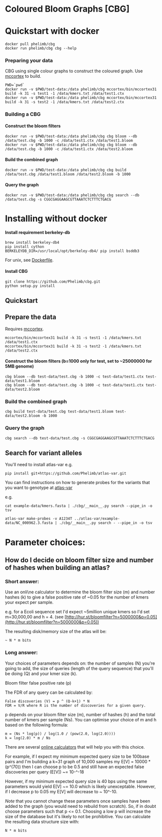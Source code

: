 # Coloured Bloom Graphs [CBG]
<!--[![Build Status](https://travis-ci.org/Phelimb/cbg.svg)](https://travis-ci.org/Phelimb/cbg)-->

# Quickstart with docker

	docker pull phelimb/cbg
	docker run phelimb/cbg cbg --help
	
### Preparing your data

CBG using single colour graphs to construct the coloured graph. 
Use [mccortex](https://github.com/mcveanlab/mccortex) to build. 
	
	PWD=`pwd`
	docker run -v $PWD/test-data:/data phelimb/cbg mccortex/bin/mccortex31 build -k 31 -s test1 -1 /data/kmers.txt /data/test1.ctx
	docker run -v $PWD/test-data:/data phelimb/cbg mccortex/bin/mccortex31 build -k 31 -s test2 -1 /data/kmers.txt /data/test2.ctx

### Building a CBG

#### Construct the bloom filters

	docker run -v $PWD/test-data:/data phelimb/cbg cbg bloom --db /data/test.cbg -b 1000 -c /data/test1.ctx /data/test1.bloom	
	docker run -v $PWD/test-data:/data phelimb/cbg cbg bloom --db /data/test.cbg -b 1000 -c /data/test1.ctx /data/test2.bloom	
#### Build the combined graph
	docker run -v $PWD/test-data:/data phelimb/cbg cbg build /data/test.cbg /data/test1.bloom /data/test2.bloom -b 1000

#### Query the graph
	docker run -v $PWD/test-data:/data phelimb/cbg cbg search --db /data/test.cbg -s CGGCGAGGAAGCGTTAAATCTCTTTCTGACG
	


# Installing without docker

#### Install requirement berkeley-db

	brew install berkeley-db4
	pip install cython
	BERKELEYDB_DIR=/usr/local/opt/berkeley-db4/ pip install bsddb3

For unix, see [Dockerfile](Dockerfile). 

#### Install CBG

	git clone https://github.com/Phelimb/cbg.git
	python setup.py install 

## Quickstart

## Prepare the data

Requires [mccortex](github.com/mcveanlab/mccortex). 

	mccortex/bin/mccortex31 build -k 31 -s test1 -1 /data/kmers.txt /data/test1.ctx
	mccortex/bin/mccortex31 build -k 31 -s test2 -1 /data/kmers.txt /data/test2.ctx

#### Construct the bloom filters (b=1000 only for test, set to ~25000000 for 5MB genome)

	cbg bloom --db test-data/test.cbg -b 1000 -c test-data/test1.ctx test-data/test1.bloom
	cbg bloom --db test-data/test.cbg -b 1000 -c test-data/test1.ctx test-data/test2.bloom
	
### Build the combined graph

	cbg build test-data/test.cbg test-data/test1.bloom test-data/test2.bloom -b 1000

### Query the graph
	cbg search --db test-data/test.cbg -s CGGCGAGGAAGCGTTAAATCTCTTTCTGACG

	
## Search for variant alleles

You'll need to install atlas-var e.g.

	pip install git+https://github.com/Phelimb/atlas-var.git

You can find instructions on how to generate probes for the variants that you want to genotype at [atlas-var](https://github.com/Phelimb/atlas-var.git)

e.g.
	
	cat example-data/kmers.fasta | ./cbg/__main__.py search --pipe_in -o tsv

	atlas-var make-probes -v A1234T ../atlas-var/example-data/NC_000962.3.fasta | ./cbg/__main__.py search - --pipe_in -o tsv


# Parameter choices:


## How do I decide on bloom filter size and number of hashes when building an atlas? 

### Short answer:

Use an onli\ne calculator to determine the bloom filter size (m) and number hashes (k) to give a false positive rate of ~0.05 for the number of kmers your expect per sample. 

e.g. for a Ecoli sequence set I'd expect ~5million unique kmers so I'd set m=30,000,00 and h = 4. (see [http://hur.st/bloomfilter?n=5000000&p=0.05](http://hur.st/bloomfilter?n=5000000&p=0.05))

The resulting disk/memory size of the atlas will be:

	~ N * m bits 
	
### Long answer: 

Your choices of parameters depends on: the number of samples (N) you're going to add,  the size of queries (length of the query sequence) that you'll be doing (Q) and your kmer size (k). 

Bloom filter false positive rate (p)


The FDR of any query can be calculated by:

	False discoveries (V) = p ^ (Q-k+1) * N
	FDR = V/R where R is the number of discoveries for a given query. 

p depends on your bloom filter size (m), number of hashes (h) and the total number of kmers per sample (Ns). You can optimise your choice of m and h based on the following formula:

	m = (Ns * log(p)) / log(1.0 / (pow(2.0, log(2.0))))
	k = log(2.0) * m / Ns

There are several [online calculators](http://hur.st/bloomfilter?n=5000000&p=0.5) that will help you with this choice. 

For example, if I expect my minimum expected query size to be 100base pairs and I'm building a k=31 graph of 10,000 samples my E[V] = 10000 * (p^(70)) then I can choose p to be 0.5 and still have an expected false discoveries per query (E[V]) ~= 10-^-18

However, if my minimum expected query size is 40 bps using the same parameters would yield E[V] ~= 10.0 which is likely unexceptable. However, if I decrease p to 0.05 my E[V] will decrease to ~ 10^-10. 

*Note* that you cannot change these parameters once samples have been added to the graph (you would need to rebuild from scratch). So, if in doubt choose parameters such that p <= 0.1. Choosing a low p will increase the size of the database but it's likely to not be prohibitive. You can calculate the resulting data structure size with:
	
	N * m bits 

<!--
## Accessing underlying bitmatrix

To iterate through the rows in the bitmatrix you can use this simple python3 script:

`python3 script.py db`

	"""
	script.py  - Iterate through the BloomFilterMatrix rows
	"""
	
	import sys
	import bsddb3.db as db
	import bitarray
	def main():
	    infile = sys.argv[1]
	
	    in_db = db.DB()
	    in_db.set_cachesize(4,0)
	    in_db.open(infile, flags=db.DB_RDONLY)
	
	    for i in range(25*10**6):
	        key = str.encode(str(i))
	        val=bitarray.bitarray()
	        val.frombytes(in_db[key])
	        print(i,val)
	    in_db.close()
	
	main()

-->

